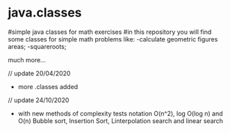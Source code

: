 # java.classes
#simple java classes for math exercises
#in this repository you will find some classes for simple math problems like:
 -calculate geometric figures areas;
 -squareroots;
 
 much more...
 
 // update 20/04/2020
 * more .classes added
 
 // update 24/10/2020
 * with new methods of complexity tests
 notation O(n^2), log O(log n) and O(n)
 Bubble sort, Insertion Sort, Linterpolation search and linear search
 
